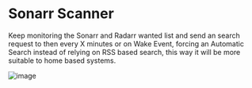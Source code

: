 # Sonarr Scanner
Keep monitoring the Sonarr and Radarr wanted list and send an search request to then every X minutes or on Wake Event, forcing an Automatic Search instead of relying on RSS based search, this way it will be more suitable to home based systems.

![image](https://user-images.githubusercontent.com/7059651/33239965-c75acc7a-d294-11e7-8e70-50bbaf80094d.png)
